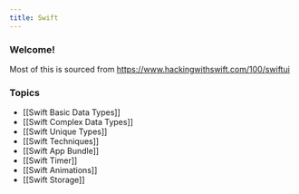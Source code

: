 ```yaml
---
title: Swift
---
```


### Welcome!

Most of this is sourced from https://www.hackingwithswift.com/100/swiftui

### Topics

- [[Swift Basic Data Types]]
- [[Swift Complex Data Types]]
- [[Swift Unique Types]]
- [[Swift Techniques]]
- [[Swift App Bundle]]
- [[Swift Timer]]
- [[Swift Animations]]
- [[Swift Storage]]
